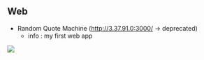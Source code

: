 Web 
- 
- Random Quote Machine  (http://3.37.91.0:3000/ -> deprecated)
  - info : my first web app
<span style="display:inline-block;">
<img src="https://img.shields.io/badge/react-61DAFB?style=for-the-badge&logo=react&logoColor=black">
</span>
